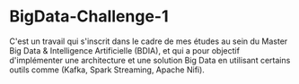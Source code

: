 # BigData-Challenge-1

C'est un travail qui s'inscrit dans le cadre de mes études au sein du Master Big Data & Intelligence Artificielle (BDIA), et qui a pour objectif d'implémenter une architecture et une solution Big Data en utilisant certains outils comme (Kafka, Spark Streaming, Apache Nifi).
